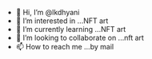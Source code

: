 - 👋 Hi, I’m @lkdhyani
- 👀 I’m interested in ...NFT art
- 🌱 I’m currently learning ...NFT art
- 💞️ I’m looking to collaborate on ...nft art
- 📫 How to reach me ...by mail

<!---
lkdhyani/lkdhyani is a ✨ special ✨ repository because its `README.md` (this file) appears on your GitHub profile.
You can click the Preview link to take a look at your changes.
--->
